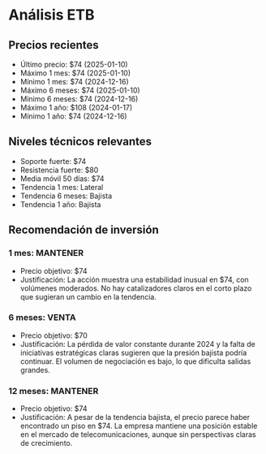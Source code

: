 # Análisis ETB

## Precios recientes
- Último precio: $74 (2025-01-10)
- Máximo 1 mes: $74 (2025-01-10)
- Mínimo 1 mes: $74 (2024-12-16)
- Máximo 6 meses: $74 (2025-01-10)
- Mínimo 6 meses: $74 (2024-12-16)
- Máximo 1 año: $108 (2024-01-17)
- Mínimo 1 año: $74 (2024-12-16)

## Niveles técnicos relevantes
- Soporte fuerte: $74
- Resistencia fuerte: $80
- Media móvil 50 días: $74
- Tendencia 1 mes: Lateral
- Tendencia 6 meses: Bajista
- Tendencia 1 año: Bajista

## Recomendación de inversión

### 1 mes: MANTENER
- Precio objetivo: $74
- Justificación: La acción muestra una estabilidad inusual en $74, con volúmenes moderados. No hay catalizadores claros en el corto plazo que sugieran un cambio en la tendencia.

### 6 meses: VENTA
- Precio objetivo: $70
- Justificación: La pérdida de valor constante durante 2024 y la falta de iniciativas estratégicas claras sugieren que la presión bajista podría continuar. El volumen de negociación es bajo, lo que dificulta salidas grandes.

### 12 meses: MANTENER
- Precio objetivo: $74
- Justificación: A pesar de la tendencia bajista, el precio parece haber encontrado un piso en $74. La empresa mantiene una posición estable en el mercado de telecomunicaciones, aunque sin perspectivas claras de crecimiento.
